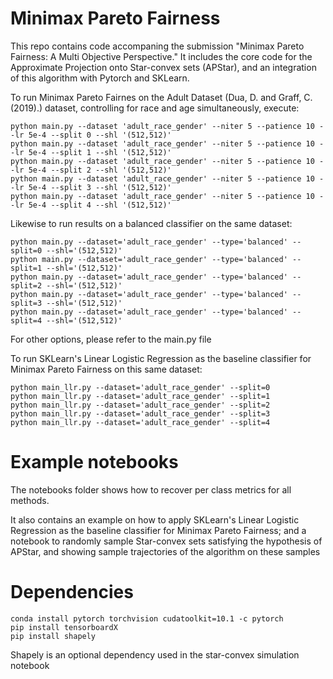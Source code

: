 # Minimax Pareto Fairness
This repo contains code accompaning the submission "Minimax Pareto Fairness: A Multi Objective Perspective."
It includes the core code for the Approximate Projection onto Star-convex sets (APStar), and an integration of this algorithm with Pytorch and SKLearn.
  
To run Minimax Pareto Fairnes on the Adult Dataset (Dua, D. and Graff, C. (2019).) dataset, controlling for race and age simultaneously, execute:

```
python main.py --dataset 'adult_race_gender' --niter 5 --patience 10 --lr 5e-4 --split 0 --shl '(512,512)'
python main.py --dataset 'adult_race_gender' --niter 5 --patience 10 --lr 5e-4 --split 1 --shl '(512,512)'
python main.py --dataset 'adult_race_gender' --niter 5 --patience 10 --lr 5e-4 --split 2 --shl '(512,512)'
python main.py --dataset 'adult_race_gender' --niter 5 --patience 10 --lr 5e-4 --split 3 --shl '(512,512)'
python main.py --dataset 'adult_race_gender' --niter 5 --patience 10 --lr 5e-4 --split 4 --shl '(512,512)'
```
 
Likewise to run results on a balanced classifier on the same dataset:
```
python main.py --dataset='adult_race_gender' --type='balanced' --split=0 --shl='(512,512)'
python main.py --dataset='adult_race_gender' --type='balanced' --split=1 --shl='(512,512)'
python main.py --dataset='adult_race_gender' --type='balanced' --split=2 --shl='(512,512)'
python main.py --dataset='adult_race_gender' --type='balanced' --split=3 --shl='(512,512)'
python main.py --dataset='adult_race_gender' --type='balanced' --split=4 --shl='(512,512)'
```

For other options, please refer to the main.py file

To run SKLearn's Linear Logistic Regression as the baseline classifier for Minimax Pareto Fairness on this same dataset:

```
python main_llr.py --dataset='adult_race_gender' --split=0 
python main_llr.py --dataset='adult_race_gender' --split=1 
python main_llr.py --dataset='adult_race_gender' --split=2 
python main_llr.py --dataset='adult_race_gender' --split=3 
python main_llr.py --dataset='adult_race_gender' --split=4 
```


# Example notebooks

The notebooks folder shows how to recover per class metrics for all methods.
 
It also contains an example on how to apply SKLearn's Linear Logistic Regression as the baseline classifier
for Minimax Pareto Fairness; and a notebook to randomly sample Star-convex sets satisfying the hypothesis of APStar, and showing sample
trajectories of the algorithm on these samples

# Dependencies 

```
conda install pytorch torchvision cudatoolkit=10.1 -c pytorch
pip install tensorboardX
pip install shapely
```
Shapely is an optional dependency used in the star-convex simulation notebook